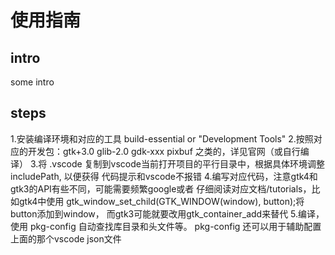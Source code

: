 # 使用指南

## intro
some intro

## steps
1.安装编译环境和对应的工具 build-essential or "Development Tools"
2.按照对应的开发包：gtk+3.0 glib-2.0 gdk-xxx pixbuf 之类的，详见官网（或自行编译）
3.将 .vscode 复制到vscode当前打开项目的平行目录中，根据具体环境调整 includePath, 以便获得
代码提示和vscode不报错
4.编写对应代码，注意gtk4和gtk3的API有些不同，可能需要频繁google或者
仔细阅读对应文档/tutorials，比如gtk4中使用
gtk_window_set_child(GTK_WINDOW(window), button);将button添加到window，
而gtk3可能就要改用gtk_container_add来替代
5.编译，使用 pkg-config 自动查找库目录和头文件等。
pkg-config 还可以用于辅助配置上面的那个vscode json文件

